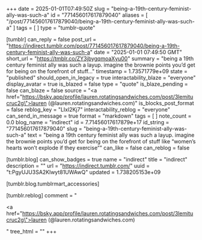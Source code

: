 +++
date = 2025-01-01T07:49:50Z
slug = "being-a-19th-century-feminist-ally-was-such-a"
id = "771456017617879040"
aliases = [ "/post/771456017617879040/being-a-19th-century-feminist-ally-was-such-a" ]
tags = [ ]
type = "tumblr-quote"

[tumblr]
can_reply = false
post_url = "https://indirect.tumblr.com/post/771456017617879040/being-a-19th-century-feminist-ally-was-such-a"
date = "2025-01-01 07:49:50 GMT"
short_url = "https://tmblr.co/ZY3jbygqmoaXyu00"
summary = "being a 19th century feminist ally was such a layup. imagine the brownie points you’d get for being on the forefront of stuff..."
timestamp = 1.73571779e+09
state = "published"
should_open_in_legacy = true
interactability_blaze = "everyone"
display_avatar = true
is_blazed = false
type = "quote"
is_blaze_pending = false
can_blaze = false
source = "<a href=\"https://bsky.app/profile/lauren.rotatingsandwiches.com/post/3lemitucruc2g\">lauren (@lauren.rotatingsandwiches.com)</a>"
is_blocks_post_format = false
reblog_key = "LIxl2Kj7"
interactability_reblog = "everyone"
can_send_in_message = true
format = "markdown"
tags = [ ]
note_count = 0.0
blog_name = "indirect"
id = 7.71456017617879e+17
id_string = "771456017617879040"
slug = "being-a-19th-century-feminist-ally-was-such-a"
text = "being a 19th century feminist ally was such a layup. imagine the brownie points you&rsquo;d get for being on the forefront of stuff like &ldquo;women&rsquo;s hearts won&rsquo;t explode if they exercise&rdquo;"
can_like = false
can_reblog = false

[tumblr.blog]
can_show_badges = true
name = "indirect"
title = "indirect"
description = ""
url = "https://indirect.tumblr.com/"
uuid = "t:PgyUJU3SA2Klwyt81UWAwQ"
updated = 1.738205153e+09

[tumblr.blog.tumblrmart_accessories]

[tumblr.reblog]
comment = "<p><a href=\"https://bsky.app/profile/lauren.rotatingsandwiches.com/post/3lemitucruc2g\">lauren (@lauren.rotatingsandwiches.com)</a></p>"
tree_html = ""
+++
